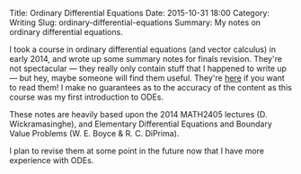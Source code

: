 Title: Ordinary Differential Equations
Date: 2015-10-31 18:00
Category: Writing
Slug: ordinary-differential-equations
Summary: My notes on ordinary differential equations.

I took a course in ordinary differential equations (and vector calculus) in early 2014, and wrote up some summary notes for finals revision. They're not spectacular — they really only contain stuff that I happened to write up — but hey, maybe someone will find them useful. They're [here]({filename}/pdfs/ordinary_differential_equations.pdf) if you want to read them! I make no guarantees as to the accuracy of the content as this course was my first introduction to ODEs.

These notes are heavily based upon the 2014 MATH2405 lectures (D. Wickramasinghe), and Elementary Differential Equations and Boundary Value Problems (W. E. Boyce & R. C. DiPrima).

I plan to revise them at some point in the future now that I have more experience with ODEs.